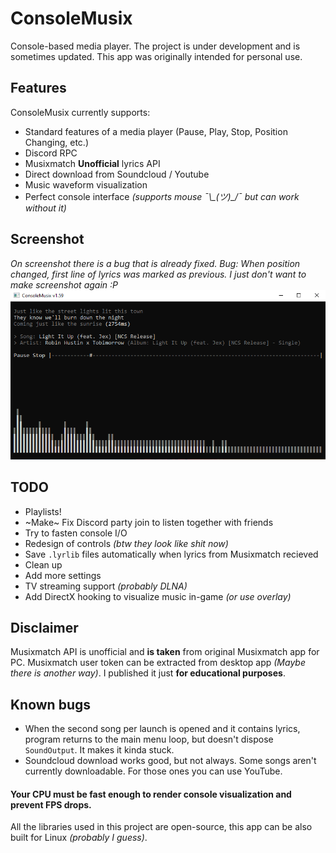 # ConsoleMusix
Console-based media player. The project is under development and is sometimes updated. This app was originally intended for personal use.

## Features
ConsoleMusix currently supports:
* Standard features of a media player (Pause, Play, Stop, Position Changing, etc.)
* Discord RPC
* Musixmatch **Unofficial** lyrics API
* Direct download from Soundcloud / Youtube
* Music waveform visualization
* Perfect console interface *(supports mouse ¯\\\_(ツ)\_/¯ but can work without it)*

## Screenshot
*On screenshot there is a bug that is already fixed. Bug: When position changed, first line of lyrics was marked as previous.*
*I just don't want to make screenshot again :P*
![Robin Hustin x Tobimorrow - Light it Up (NCS)](https://github.com/Eimaen/ConsoleMusix/blob/master/Screenshot.png)

## TODO
* Playlists!
* ~Make~ Fix Discord party join to listen together with friends
* Try to fasten console I/O
* Redesign of controls *(btw they look like shit now)*
* Save `.lyrlib` files automatically when lyrics from Musixmatch recieved
* Clean up
* Add more settings
* TV streaming support *(probably DLNA)*
* Add DirectX hooking to visualize music in-game *(or use overlay)*

## Disclaimer
Musixmatch API is unofficial and **is taken** from original Musixmatch app for PC. Musixmatch user token can be extracted from desktop app *(Maybe there is another way)*.
I published it just **for educational purposes**.

## Known bugs
* When the second song per launch is opened and it contains lyrics, program returns to the main menu loop, but doesn't dispose `SoundOutput`. It makes it kinda stuck.
* Soundcloud download works good, but not always. Some songs aren't currently downloadable. For those ones you can use YouTube.

#### Your CPU must be fast enough to render console visualization and prevent FPS drops. 
All the libraries used in this project are open-source, this app can be also built for Linux *(probably I guess)*.  


